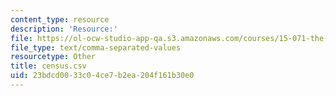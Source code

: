 ```yaml
---
content_type: resource
description: 'Resource:'
file: https://ol-ocw-studio-app-qa.s3.amazonaws.com/courses/15-071-the-analytics-edge-spring-2017/23bdcd0033c04ce7b2ea204f161b30e0_census.csv
file_type: text/comma-separated-values
resourcetype: Other
title: census.csv
uid: 23bdcd00-33c0-4ce7-b2ea-204f161b30e0
---
```

